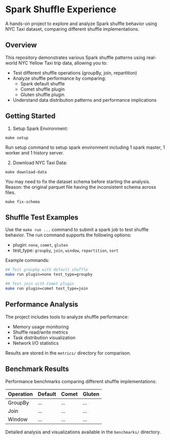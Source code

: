 # Spark Shuffle Experience

A hands-on project to explore and analyze Spark shuffle behavior using NYC Taxi dataset, comparing different shuffle implementations.

## Overview
This repository demonstrates various Spark shuffle patterns using real-world NYC Yellow Taxi trip data, allowing you to:
- Test different shuffle operations (groupBy, join, repartition)
- Analyze shuffle performance by comparing:
    - Spark default shuffle
    - Comet shuffle plugin
    - Gluten shuffle plugin
- Understand data distribution patterns and performance implications

## Getting Started

1. Setup Spark Environment:

```base
make setup
```

Run setup command to setup spark environment including 1 spark master, 1 worker and 1 history server.

2. Download NYC Taxi Data:

```base
make download-data
```

You may need to fix the dataset schema before starting the analysis. Reason: the original parquet file having the 
inconsistent schema across files.

```base
make fix-schema
```


## Shuffle Test Examples

Use the `make run ...` command to submit a spark job to test shuffle behavior.
The run command supports the following options:
- plugin: `none`, `comet`, `gluten`
- test_type: `groupby`, `join`, `window`, `repartition`, `sort`

Example commands:

```bash
## Test groupby with default shuffle
make run plugin=none test_type=groupby

## Test join with Comet plugin
make run plugin=comet test_type=join

```

## Performance Analysis

The project includes tools to analyze shuffle performance:

- Memory usage monitoring
- Shuffle read/write metrics
- Task distribution visualization
- Network I/O statistics

Results are stored in the `metrics/` directory for comparison.

## Benchmark Results

Performance benchmarks comparing different shuffle implementations:

| Operation | Default | Comet | Gluten |
|-----------|---------|-------|--------|
| GroupBy   | ...     | ...   | ...    |
| Join      | ...     | ...   | ...    |
| Window    | ...     | ...   | ...    |

Detailed analysis and visualizations available in the `benchmarks/` directory.